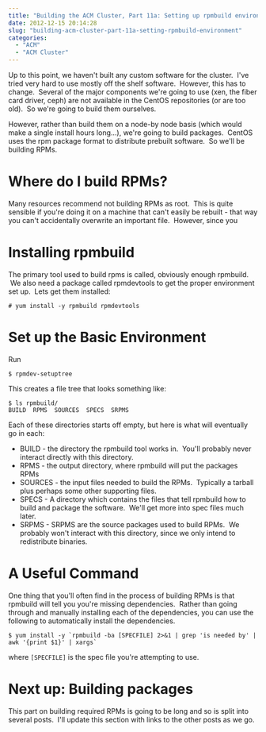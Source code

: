 ```yaml
---
title: "Building the ACM Cluster, Part 11a: Setting up rpmbuild environment"
date: 2012-12-15 20:14:28
slug: "building-acm-cluster-part-11a-setting-rpmbuild-environment"
categories:
  - "ACM"
  - "ACM Cluster"
---
```


Up to this point, we haven't built any custom software for the cluster.  I've tried very hard to use mostly off the shelf software.  However, this has to change.  Several of the major components we're going to use (xen, the fiber card driver, ceph) are not available in the CentOS repositories (or are too old).  So we're going to build them ourselves.

However, rather than build them on a node-by node basis (which would make a single install hours long...), we're going to build packages.  CentOS uses the rpm package format to distribute prebuilt software.  So we'll be building RPMs.

# Where do I build RPMs?

Many resources recommend not building RPMs as root.  This is quite sensible if you're doing it on a machine that can't easily be rebuilt - that way you can't accidentally overwrite an important file.  However, since you 

# Installing rpmbuild

The primary tool used to build rpms is called, obviously enough rpmbuild.  We also need a package called rpmdevtools to get the proper environment set up.  Lets get them installed:

```shell
# yum install -y rpmbuild rpmdevtools
```

# Set up the Basic Environment

Run 

```shell
$ rpmdev-setuptree
```

This creates a file tree that looks something like:

```shell
$ ls rpmbuild/
BUILD  RPMS  SOURCES  SPECS  SRPMS
```

Each of these directories starts off empty, but here is what will eventually go in each:

*   BUILD - the directory the rpmbuild tool works in.  You'll probably never interact directly with this directory.
*   RPMS - the output directory, where rpmbuild will put the packages RPMs
*   SOURCES - the input files needed to build the RPMs.  Typically a tarball plus perhaps some other supporting files.
*   SPECS - A directory which contains the files that tell rpmbuild how to build and package the software.  We'll get more into spec files much later.
*   SRPMS - SRPMS are the source packages used to build RPMs.  We probably won't interact with this directory, since we only intend to redistribute binaries.

# A Useful Command

One thing that you'll often find in the process of building RPMs is that rpmbuild will tell you you're missing dependencies.  Rather than going through and manually installing each of the dependencies, you can use the following to automatically install the dependencies.

```shell
$ yum install -y `rpmbuild -ba [SPECFILE] 2>&1 | grep 'is needed by' | awk '{print $1}' | xargs`
```

where `[SPECFILE]` is the spec file you're attempting to use.

# Next up: Building packages

This part on building required RPMs is going to be long and so is split into several posts.  I'll update this section with links to the other posts as we go.